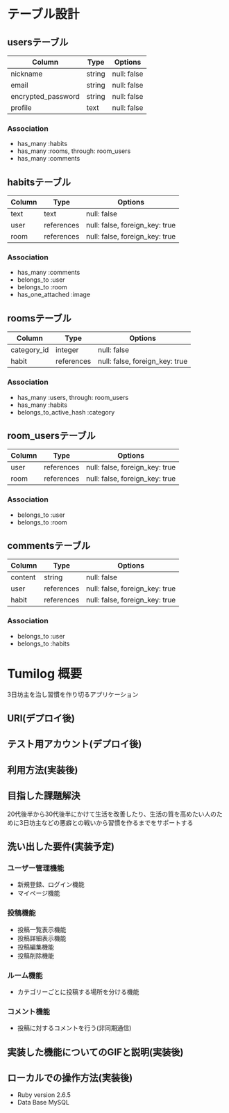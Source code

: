 
# テーブル設計

## usersテーブル

| Column             | Type   | Options     |
| ------------------ | ------ | ----------- |
| nickname           | string | null: false |
| email              | string | null: false |
| encrypted_password | string | null: false |
| profile            | text   | null: false |

### Association

- has_many :habits
- has_many :rooms, through: room_users
- has_many :comments

## habitsテーブル

| Column | Type       | Options                        |
| ------ | ---------- | ------------------------------ |
| text   | text       | null: false                    |
| user   | references | null: false, foreign_key: true |
| room   | references | null: false, foreign_key: true |

### Association

- has_many :comments
- belongs_to :user
- belongs_to :room
- has_one_attached :image

## roomsテーブル

| Column      | Type       | Options                        |
| ----------- | ---------- | ------------------------------ |
| category_id | integer    | null: false                    |
| habit       | references | null: false, foreign_key: true |

### Association

- has_many :users, through: room_users
- has_many :habits
- belongs_to_active_hash :category

## room_usersテーブル

| Column | Type       | Options                        |
| ------ | ---------- | ------------------------------ |
| user   | references | null: false, foreign_key: true |
| room   | references | null: false, foreign_key: true |

### Association

- belongs_to :user
- belongs_to :room

## commentsテーブル

| Column  | Type       | Options                        |
| ------- | ---------- | ------------------------------ |
| content | string     | null: false                    |
| user    | references | null: false, foreign_key: true |
| habit   | references | null: false, foreign_key: true |

### Association

- belongs_to :user
- belongs_to :habits


# Tumilog 概要

  3日坊主を治し習慣を作り切るアプリケーション

## URl(デプロイ後)

## テスト用アカウント(デプロイ後)

## 利用方法(実装後)

## 目指した課題解決

  20代後半から30代後半にかけて生活を改善したり、生活の質を高めたい人のために3日坊主などの悪癖との戦いから習慣を作るまでをサポートする

## 洗い出した要件(実装予定)

### ユーザー管理機能
 - 新規登録、ログイン機能
 - マイページ機能

### 投稿機能
 - 投稿一覧表示機能
 - 投稿詳細表示機能
 - 投稿編集機能
 - 投稿削除機能

### ルーム機能
 - カテゴリーごとに投稿する場所を分ける機能

### コメント機能
 - 投稿に対するコメントを行う(非同期通信)

## 実装した機能についてのGIFと説明(実装後)

## ローカルでの操作方法(実装後)

- Ruby version 2.6.5
- Data Base MySQL